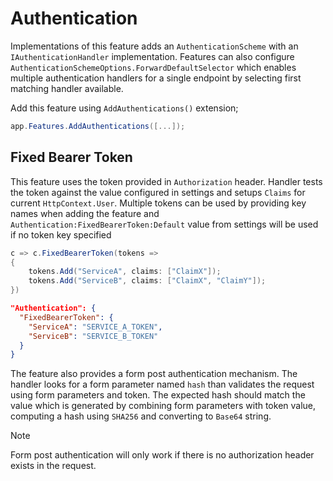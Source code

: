 # Authentication

Implementations of this feature adds an `AuthenticationScheme` with an
`IAuthenticationHandler` implementation. Features can also configure
`AuthenticationSchemeOptions.ForwardDefaultSelector` which enables multiple
authentication handlers for a single endpoint by selecting first matching
handler available.

Add this feature using `AddAuthentications()` extension;

```csharp
app.Features.AddAuthentications([...]);
```

## Fixed Bearer Token

This feature uses the token provided in `Authorization` header. Handler tests
the token against the value configured in settings and setups `Claims` for
current `HttpContext.User`. Multiple tokens can be used by providing key names
when adding the feature and `Authentication:FixedBearerToken:Default` value from
settings will be used if no token key specified

```csharp
c => c.FixedBearerToken(tokens =>
{
    tokens.Add("ServiceA", claims: ["ClaimX"]);
    tokens.Add("ServiceB", claims: ["ClaimX", "ClaimY"]);
})
```

```json
"Authentication": {
  "FixedBearerToken": {
    "ServiceA": "SERVICE_A_TOKEN",
    "ServiceB": "SERVICE_B_TOKEN"
  }
}
```

The feature also provides a form post authentication mechanism. The handler
looks for a form parameter named `hash` than validates the request using form
parameters and token. The expected hash should match the value which is
generated by combining form parameters with token value, computing a hash using
`SHA256` and converting to `Base64` string.

> [!NOTE]
>
> Form post authentication will only work if there is no authorization header
> exists in the request.
